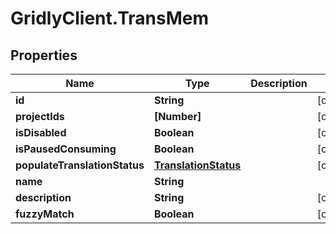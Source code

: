 # GridlyClient.TransMem

## Properties

Name | Type | Description | Notes
------------ | ------------- | ------------- | -------------
**id** | **String** |  | [optional] 
**projectIds** | **[Number]** |  | [optional] 
**isDisabled** | **Boolean** |  | [optional] 
**isPausedConsuming** | **Boolean** |  | [optional] 
**populateTranslationStatus** | [**TranslationStatus**](TranslationStatus.md) |  | [optional] 
**name** | **String** |  | 
**description** | **String** |  | [optional] 
**fuzzyMatch** | **Boolean** |  | [optional] 



